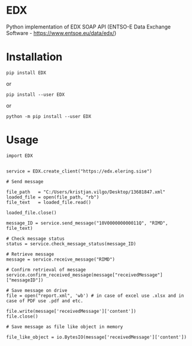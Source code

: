 # EDX
Python implementation of EDX SOAP API (ENTSO-E Data Exchange Software - https://www.entsoe.eu/data/edx/) 

# Installation

    pip install EDX

or

    pip install --user EDX

or 

    python -m pip install --user EDX


# Usage

    import EDX


    service = EDX.create_client("https://edx.elering.sise")

    # Send message

    file_path   = "C:/Users/kristjan.vilgo/Desktop/13681847.xml"
    loaded_file = open(file_path, "rb")
    file_text   = loaded_file.read()
    
    loaded_file.close()

    message_ID = service.send_message("10V000000000011Q", "RIMD", file_text)

    # Check message status
    status = service.check_message_status(message_ID)

    # Retrieve message
    message = service.receive_message("RIMD")
    
    # Confirm retrieval of message
    service.confirm_received_message(message["receivedMessage"]["messageID"])
    
    # Save message on drive    
    file = open("report.xml", 'wb') # in case of excel use .xlsx and in case of PDF use .pdf and etc.

    file.write(message['receivedMessage']['content'])
    file.close()

    # Save message as file like object in memory

    file_like_object = io.BytesIO(message['receivedMessage']['content'])

    
    
